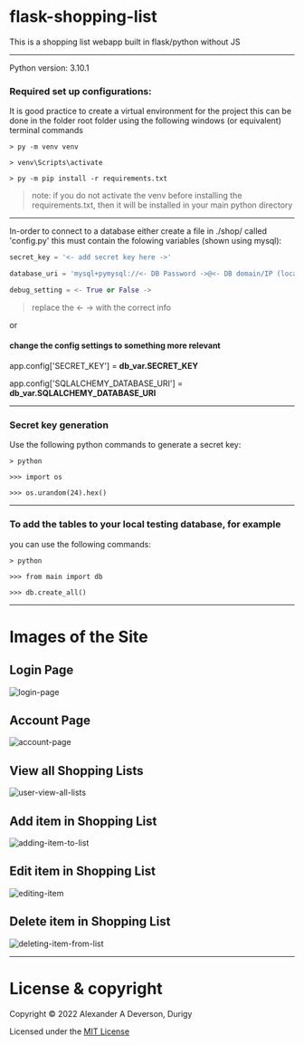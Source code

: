 # flask-shopping-list
This is a shopping list webapp built in flask/python without JS

-----------------------------------

Python version: 3.10.1

### Required set up configurations:

It is good practice to create a virtual environment for the project
this can be done in the folder root folder using the following windows (or equivalent) terminal commands

    > py -m venv venv

    > venv\Scripts\activate

    > py -m pip install -r requirements.txt

> note: if you do not activate the venv before installing the requirements.txt,
> then it will be installed in your main python directory

-----------------------------------------------------

In-order to connect to a database either create a file in ./shop/ called 'config.py'
this must contain the folowing variables (shown using mysql):

```python
secret_key = '<- add secret key here ->' 

database_uri = 'mysql+pymysql://<- DB Password ->@<- DB domain/IP (localhost normally) ->/<- DB Name ->'

debug_setting = <- True or False ->
```

> replace the <- -> with the correct info

or

#### change the config settings to something more relevant

app.config['SECRET_KEY'] = **db_var.SECRET_KEY**

app.config['SQLALCHEMY_DATABASE_URI'] = **db_var.SQLALCHEMY_DATABASE_URI**

-----------------------------------------------------

### Secret key generation  
Use the following python commands to generate a secret key:

    > python

    >>> import os

    >>> os.urandom(24).hex()

-----------------------------------------------------

### To add the tables to your local testing database, for example
you can use the following commands:

    > python

    >>> from main import db

    >>> db.create_all()

-----------------------------------------------------

# Images of the Site
## Login Page
![login-page](https://user-images.githubusercontent.com/56241583/152062367-efe23946-1bc2-46b6-8821-e612dc8be094.JPG)

## Account Page
![account-page](https://user-images.githubusercontent.com/56241583/152062179-d7cb640f-1502-4fc7-a898-d1d6fd6def77.JPG)

## View all Shopping Lists
![user-view-all-lists](https://user-images.githubusercontent.com/56241583/152062421-db38bc7b-1dff-4a01-a2cd-39a6f7a1b586.JPG)

## Add item in Shopping List
![adding-item-to-list](https://user-images.githubusercontent.com/56241583/152062530-d23942cc-5be5-4c27-b177-5b776c83a366.JPG)

## Edit item in Shopping List
![editing-item](https://user-images.githubusercontent.com/56241583/152062496-7acef8b2-8adc-4301-b886-85525fe6cd81.JPG)

## Delete item in Shopping List
![deleting-item-from-list](https://user-images.githubusercontent.com/56241583/152062571-2207f312-c3c6-4d39-af53-ad64925bc643.JPG)


-----------------------------------------------------

# License & copyright

Copyright © 2022 Alexander A Deverson, Durigy

Licensed under the [MIT License](LICENSE.MD)
